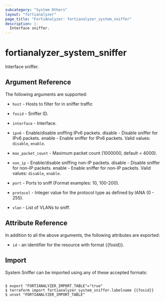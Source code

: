 ```yaml
---
subcategory: "System Others"
layout: "fortianalyzer"
page_title: "FortiAnalyzer: fortianalyzer_system_sniffer"
description: |-
  Interface sniffer.
---
```


# fortianalyzer_system_sniffer
Interface sniffer.

## Argument Reference


The following arguments are supported:


* `host` - Hosts to filter for in sniffer traffic
* `fosid` - Sniffer ID.
* `interface` - Interface.
* `ipv6` - Enable/disable sniffing IPv6 packets. disable - Disable sniffer for IPv6 packets. enable - Enable sniffer for IPv6 packets. Valid values: `disable`, `enable`.

* `max_packet_count` - Maximum packet count (1000000, default = 4000).
* `non_ip` - Enable/disable sniffing non-IP packets. disable - Disable sniffer for non-IP packets. enable - Enable sniffer for non-IP packets. Valid values: `disable`, `enable`.

* `port` - Ports to sniff (Format examples: 10, 100-200).
* `protocol` - Integer value for the protocol type as defined by IANA (0 - 255).
* `vlan` - List of VLANs to sniff.


## Attribute Reference

In addition to all the above arguments, the following attributes are exported:
* `id` - an identifier for the resource with format {{fosid}}.

## Import

System Sniffer can be imported using any of these accepted formats:
```

$ export "FORTIANALYZER_IMPORT_TABLE"="true"
$ terraform import fortianalyzer_system_sniffer.labelname {{fosid}}
$ unset "FORTIANALYZER_IMPORT_TABLE"
```

